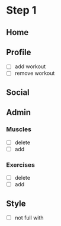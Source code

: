 # Step 1
## Home

## Profile
* [ ] add workout
* [ ] remove workout

## Social

## Admin

### Muscles
* [ ] delete
* [ ] add

### Exercises
* [ ] delete
* [ ] add

## Style
* [ ] not full with